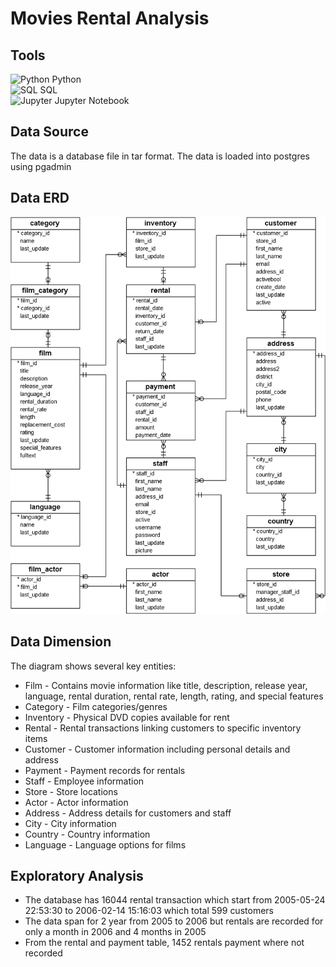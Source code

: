 # Movies Rental Analysis
## Tools
![Python](https://img.icons8.com/color/24/000000/python.png) Python  
![SQL](https://img.icons8.com/fluency/24/000000/sql.png) SQL  
![Jupyter](https://img.icons8.com/color/24/000000/jupyter.png) Jupyter Notebook

## Data Source
The data is a database file in tar format. The data is loaded into postgres using pgadmin 

## Data ERD
<img src="dvd_rental_database_diagram.png">

## Data Dimension
The diagram shows several key entities:

- Film - Contains movie information like title, description, release year, language, rental duration, rental rate, length, rating, and special features
- Category - Film categories/genres
- Inventory - Physical DVD copies available for rent
- Rental - Rental transactions linking customers to specific inventory items
- Customer - Customer information including personal details and address
- Payment - Payment records for rentals
- Staff - Employee information
- Store - Store locations
- Actor - Actor information
- Address - Address details for customers and staff
- City - City information
- Country - Country information
- Language - Language options for films

## Exploratory Analysis

- The database has 16044 rental transaction which start from 2005-05-24 22:53:30 to 2006-02-14 15:16:03 which total 599 customers
- The data span for 2 year from 2005 to 2006 but rentals are recorded for only a month in 2006 and 4 months in 2005
- From the rental and payment table, 1452 rentals payment where not recorded